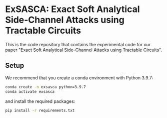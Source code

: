 # ExSASCA: Exact Soft Analytical Side-Channel Attacks using Tractable Circuits

This is the code repository that contains the experimental code for our paper "Exact Soft Analytical Side-Channel Attacks using Tractable Circuits".

## Setup

We recommend that you create a conda environment with Python 3.9.7:
```bash
conda create -n exsasca python=3.9.7
conda activate exsasca
```
and install the required packages:
```bash
pip install -r requirements.txt
```